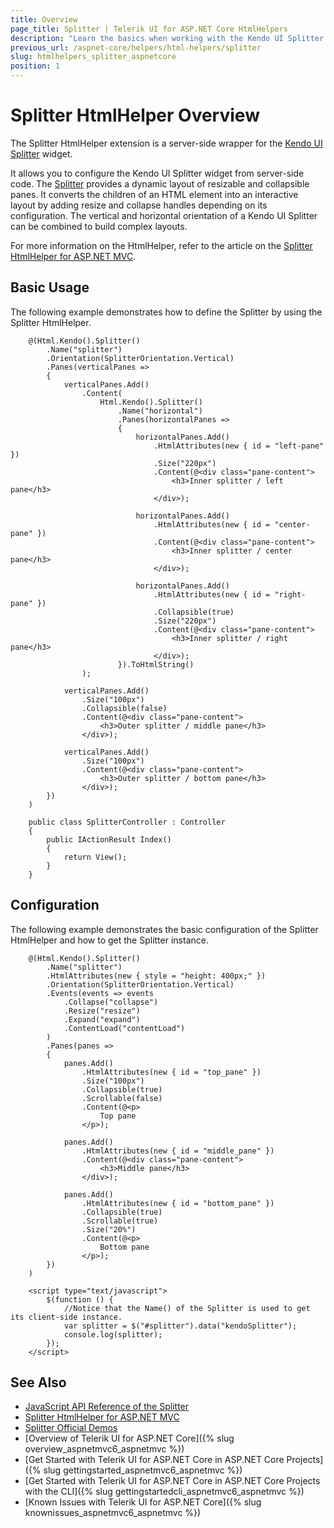 ```yaml
---
title: Overview
page_title: Splitter | Telerik UI for ASP.NET Core HtmlHelpers
description: "Learn the basics when working with the Kendo UI Splitter HtmlHelper for ASP.NET Core (MVC 6 or ASP.NET Core MVC)."
previous_url: /aspnet-core/helpers/html-helpers/splitter
slug: htmlhelpers_splitter_aspnetcore
position: 1
---
```


# Splitter HtmlHelper Overview

The Splitter HtmlHelper extension is a server-side wrapper for the [Kendo UI Splitter](http://demos.telerik.com/kendo-ui/splitter/index) widget.

It allows you to configure the Kendo UI Splitter widget from server-side code. The [Splitter](http://docs.telerik.com/kendo-ui/controls/layout/splitter/overview) provides a dynamic layout of resizable and collapsible panes. It converts the children of an HTML element into an interactive layout by adding resize and collapse handles depending on its configuration. The vertical and horizontal orientation of a Kendo UI Splitter can be combined to build complex layouts.

For more information on the HtmlHelper, refer to the article on the [Splitter HtmlHelper for ASP.NET MVC](http://docs.telerik.com/aspnet-mvc/helpers/splitter/overview).

## Basic Usage

The following example demonstrates how to define the Splitter by using the Splitter HtmlHelper.

```tab-Razor
    @(Html.Kendo().Splitter()
        .Name("splitter")
        .Orientation(SplitterOrientation.Vertical)
        .Panes(verticalPanes =>
        {
            verticalPanes.Add()
                .Content(
                    Html.Kendo().Splitter()
                        .Name("horizontal")
                        .Panes(horizontalPanes =>
                        {
                            horizontalPanes.Add()
                                .HtmlAttributes(new { id = "left-pane" })
                                .Size("220px")
                                .Content(@<div class="pane-content">
                                    <h3>Inner splitter / left pane</h3>
                                </div>);

                            horizontalPanes.Add()
                                .HtmlAttributes(new { id = "center-pane" })
                                .Content(@<div class="pane-content">
                                    <h3>Inner splitter / center pane</h3>
                                </div>);

                            horizontalPanes.Add()
                                .HtmlAttributes(new { id = "right-pane" })
                                .Collapsible(true)
                                .Size("220px")
                                .Content(@<div class="pane-content">
                                    <h3>Inner splitter / right pane</h3>
                                </div>);
                        }).ToHtmlString()
                );

            verticalPanes.Add()
                .Size("100px")
                .Collapsible(false)
                .Content(@<div class="pane-content">
                    <h3>Outer splitter / middle pane</h3>
                </div>);

            verticalPanes.Add()
                .Size("100px")
                .Content(@<div class="pane-content">
                    <h3>Outer splitter / bottom pane</h3>
                </div>);
        })
    )
```
```tab-Controller
    public class SplitterController : Controller
    {
        public IActionResult Index()
        {
            return View();
        }
    }
```

## Configuration

The following example demonstrates the basic configuration of the Splitter HtmlHelper and how to get the Splitter instance.

```
    @(Html.Kendo().Splitter()
        .Name("splitter")
        .HtmlAttributes(new { style = "height: 400px;" })
        .Orientation(SplitterOrientation.Vertical)
        .Events(events => events
            .Collapse("collapse")
            .Resize("resize")
            .Expand("expand")
            .ContentLoad("contentLoad")
        )
        .Panes(panes =>
        {
            panes.Add()
                .HtmlAttributes(new { id = "top_pane" })
                .Size("100px")
                .Collapsible(true)
                .Scrollable(false)
                .Content(@<p>
                    Top pane
                </p>);

            panes.Add()
                .HtmlAttributes(new { id = "middle_pane" })
                .Content(@<div class="pane-content">
                    <h3>Middle pane</h3>
                </div>);

            panes.Add()
                .HtmlAttributes(new { id = "bottom_pane" })
                .Collapsible(true)
                .Scrollable(true)
                .Size("20%")
                .Content(@<p>
                    Bottom pane
                </p>);
        })
    )

    <script type="text/javascript">
        $(function () {
            //Notice that the Name() of the Splitter is used to get its client-side instance.
            var splitter = $("#splitter").data("kendoSplitter");
            console.log(splitter);
        });
    </script>
```

## See Also

* [JavaScript API Reference of the Splitter](http://docs.telerik.com/kendo-ui/api/javascript/ui/splitter)
* [Splitter HtmlHelper for ASP.NET MVC](http://docs.telerik.com/aspnet-mvc/helpers/splitter/overview)
* [Splitter Official Demos](http://demos.telerik.com/aspnet-core/splitter/index)
* [Overview of Telerik UI for ASP.NET Core]({% slug overview_aspnetmvc6_aspnetmvc %})
* [Get Started with Telerik UI for ASP.NET Core in ASP.NET Core Projects]({% slug gettingstarted_aspnetmvc6_aspnetmvc %})
* [Get Started with Telerik UI for ASP.NET Core in ASP.NET Core Projects with the CLI]({% slug gettingstartedcli_aspnetmvc6_aspnetmvc %})
* [Known Issues with Telerik UI for ASP.NET Core]({% slug knownissues_aspnetmvc6_aspnetmvc %})
